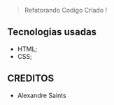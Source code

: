> Refatorando Codigo Criado !

## Tecnologias usadas

- HTML;
- CSS;
##

## CREDITOS
 - Alexandre Saints